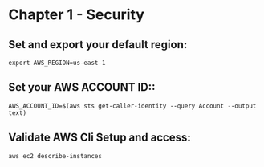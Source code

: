 # Chapter 1 - Security 
## Set and export your default region: 

```
export AWS_REGION=us-east-1
```

## Set your AWS ACCOUNT ID::

```
AWS_ACCOUNT_ID=$(aws sts get-caller-identity --query Account --output text)
```

## Validate AWS Cli Setup and access:

```
aws ec2 describe-instances
```

###